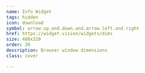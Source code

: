```yaml
---
name: Info Widget
tags: hidden
icon: download 
symbol: arrow.up.and.down.and.arrow.left.and.right
href: https://widget.vision/widgets/dims
size: 480x320
order: 20
description: Browser window dimensions
class: cover

---
```

